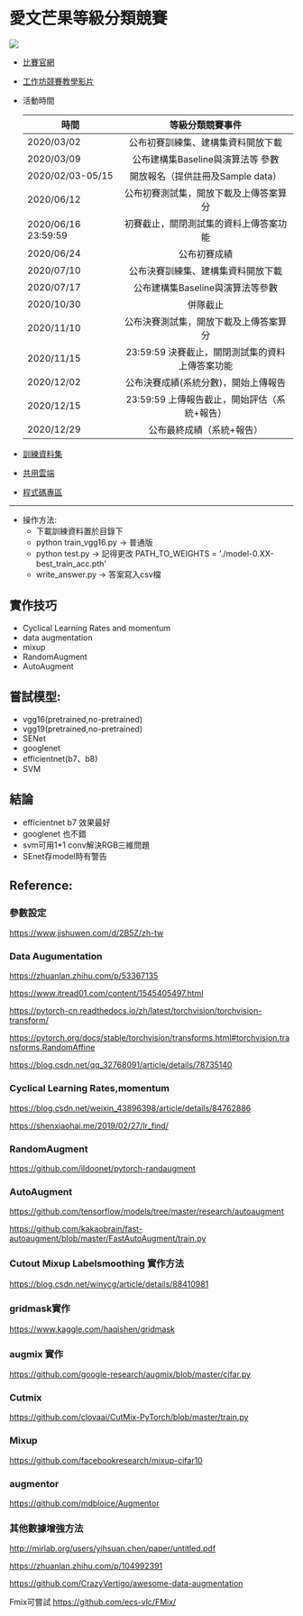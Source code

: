 # 愛文芒果等級分類競賽
![](https://i.imgur.com/4PoXrBb.jpg)
* [比賽官網](https://aidea-web.tw/topic/72f6ea6a-9300-445a-bedc-9e9f27d91b1c)
* [工作坊競賽教學影片](https://www.youtube.com/playlist?list=PLJ6QzDAugy1muFIHX17go-OR62avvWr1A)
* 活動時間
    
    | 時間                                                       |            等級分類競賽事件            |
    | ---------------------------------------------------------- |:--------------------------------------:|
    | 2020/03/02                                                 |   公布初賽訓練集、建構集資料開放下載   |
    | 2020/03/09                                                 |   公布建構集Baseline與演算法等 參數    |
    | 2020/02/03-05/15                                           |   開放報名（提供註冊及Sample data）    |
    | 2020/06/12                                                 | 公布初賽測試集，開放下載及上傳答案算分 |
    | 2020/06/16 23:59:59	|初賽截止，關閉測試集的資料上傳答案功能                                         
    | 2020/06/24	|公布初賽成績                                    |                                        
    | 2020/07/10	|公布決賽訓練集、建構集資料開放下載              |                                        
    |2020/07/17	|公布建構集Baseline與演算法等參數|
    |2020/10/30	|併隊截止|
    |2020/11/10	|公布決賽測試集，開放下載及上傳答案算分|
    |2020/11/15 |23:59:59	決賽截止，關閉測試集的資料上傳答案功能|
    |2020/12/02|	公布決賽成績(系統分數)，開始上傳報告|
    |2020/12/15| 23:59:59	上傳報告截止，開始評估（系統+報告）|
    |2020/12/29 |	公布最終成績（系統+報告）|
    
* [訓練資料集](https://drive.google.com/open?id=1Kqblc0Z4PKYzxXIF2jARgyeft22QQcWv)
* [共用雲端](https://drive.google.com/drive/u/1/folders/0AHiJevojRo9vUk9PVA)
* [程式碼專區](https://github.com/angelowen/mango-killer)

---
* 操作方法:
    * 下載訓練資料置於目錄下
    * python train_vgg16.py -> 普通版
    * python test.py -> 記得更改 PATH_TO_WEIGHTS = './model-0.XX-best_train_acc.pth'
    * write_answer.py -> 答案寫入csv檔

## 實作技巧
* Cyclical Learning Rates and momentum
* data augmentation
* mixup
* RandomAugment
* AutoAugment
## 嘗試模型:
* vgg16(pretrained,no-pretrained)
* vgg19(pretrained,no-pretrained)
* SENet
* googlenet
* efficientnet(b7、b8)
* SVM
## 結論
* efficientnet b7 效果最好
* googlenet 也不錯
* svm可用1*1 conv解決RGB三維問題
* SEnet存model時有警告

## Reference:
### 參數設定
https://www.jishuwen.com/d/2B5Z/zh-tw

### Data Augumentation
https://zhuanlan.zhihu.com/p/53367135

https://www.itread01.com/content/1545405497.html

https://pytorch-cn.readthedocs.io/zh/latest/torchvision/torchvision-transform/

https://pytorch.org/docs/stable/torchvision/transforms.html#torchvision.transforms.RandomAffine

https://blog.csdn.net/qq_32768091/article/details/78735140
### Cyclical Learning Rates,momentum
https://blog.csdn.net/weixin_43896398/article/details/84762886

https://shenxiaohai.me/2019/02/27/lr_find/
###  RandomAugment
https://github.com/ildoonet/pytorch-randaugment
### AutoAugment
https://github.com/tensorflow/models/tree/master/research/autoaugment

https://github.com/kakaobrain/fast-autoaugment/blob/master/FastAutoAugment/train.py

### Cutout Mixup Labelsmoothing 實作方法
https://blog.csdn.net/winycg/article/details/88410981

### gridmask實作
https://www.kaggle.com/haqishen/gridmask

### augmix 實作
https://github.com/google-research/augmix/blob/master/cifar.py

### Cutmix
https://github.com/clovaai/CutMix-PyTorch/blob/master/train.py

### Mixup
https://github.com/facebookresearch/mixup-cifar10

### augmentor
https://github.com/mdbloice/Augmentor

### 其他數據增強方法
http://mirlab.org/users/yihsuan.chen/paper/untitled.pdf

https://zhuanlan.zhihu.com/p/104992391

https://github.com/CrazyVertigo/awesome-data-augmentation

Fmix可嘗試
https://github.com/ecs-vlc/FMix/


